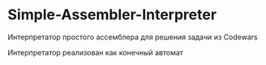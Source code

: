 # Simple-Assembler-Interpreter
Интерпретатор простого ассемблера для решения задачи из Codewars

Интерпретатор реализован как конечный автомат
